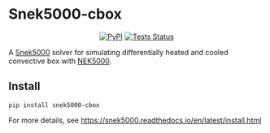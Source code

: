 # Snek5000-cbox

<div align="center">

[![PyPI](https://img.shields.io/pypi/v/snek5000-cbox)](https://pypi.org/project/snek5000-cbox/)
[![Tests Status](https://github.com/snek5000/snek5000-cbox/workflows/Tests/badge.svg)](https://github.com/snek5000/snek5000-cbox/actions?workflow=Tests)

<!-- badges -->

</div>

A [Snek5000](https://github.com/snek5000/snek5000) solver for simulating
differentially heated and cooled convective box with
[NEK5000](https://nek5000.github.io/NekDoc/).

## Install

```
pip install snek5000-cbox
```

For more details, see https://snek5000.readthedocs.io/en/latest/install.html

